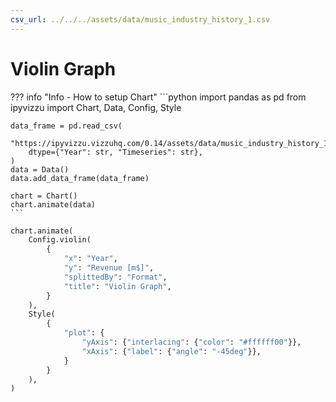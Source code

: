 ```yaml
---
csv_url: ../../../assets/data/music_industry_history_1.csv
---
```


# Violin Graph

<div id="example_01"></div>

??? info "Info - How to setup Chart"
    ```python
    import pandas as pd
    from ipyvizzu import Chart, Data, Config, Style

    data_frame = pd.read_csv(
        "https://ipyvizzu.vizzuhq.com/0.14/assets/data/music_industry_history_1.csv",
        dtype={"Year": str, "Timeseries": str},
    )
    data = Data()
    data.add_data_frame(data_frame)

    chart = Chart()
    chart.animate(data)
    ```

```python
chart.animate(
    Config.violin(
        {
            "x": "Year",
            "y": "Revenue [m$]",
            "splittedBy": "Format",
            "title": "Violin Graph",
        }
    ),
    Style(
        {
            "plot": {
                "yAxis": {"interlacing": {"color": "#ffffff00"}},
                "xAxis": {"label": {"angle": "-45deg"}},
            }
        }
    ),
)
```

<script src="./34_C_A_violin.js"></script>
